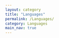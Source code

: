 ```yaml
---
layout: category
title: "Languages"
permalink: /Languages/
category: Languages
main_nav: true
---
```

<!-- main_nav: showing in the menu bar? true or false -->


